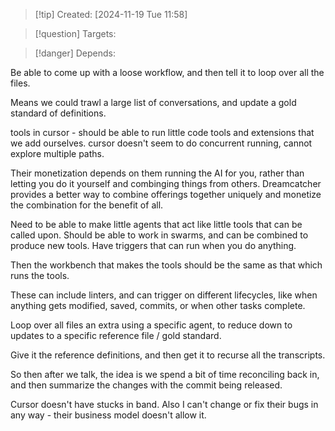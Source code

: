 
>[!tip] Created: [2024-11-19 Tue 11:58]

>[!question] Targets: 

>[!danger] Depends: 

Be able to come up with a loose workflow, and then tell it to loop over all the files.

Means we could trawl a large list of conversations, and update a gold standard of definitions.

tools in cursor - should be able to run little code tools and extensions that we add ourselves.
cursor doesn't seem to do concurrent running, cannot explore multiple paths.

Their monetization depends on them running the AI for you, rather than letting you do it yourself and combinging things from others.  Dreamcatcher provides a better way to combine offerings together uniquely and monetize the combination for the benefit of all.

Need to be able to make little agents that act like little tools that can be called upon.
Should be able to work in swarms, and can be combined to produce new tools.
Have triggers that can run when you do anything.

Then the workbench that makes the tools should be the same as that which runs the tools.

These can include linters, and can trigger on different lifecycles, like when anything gets modified, saved, commits, or when other tasks complete.

Loop over all files an extra using a specific agent, to reduce down to updates to a specific reference file / gold standard.

Give it the reference definitions, and then get it to recurse all the transcripts.

So then after we talk, the idea is we spend a bit of time reconciling back in, and then summarize the changes with the commit being released.

Cursor doesn't have stucks in band.  Also I can't change or fix their bugs in any way - their business model doesn't allow it.